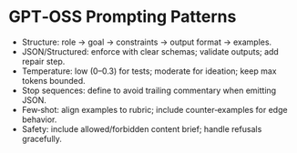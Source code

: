 # GPT‑OSS Prompting Patterns

- Structure: role → goal → constraints → output format → examples.
- JSON/Structured: enforce with clear schemas; validate outputs; add repair step.
- Temperature: low (0–0.3) for tests; moderate for ideation; keep max tokens bounded.
- Stop sequences: define to avoid trailing commentary when emitting JSON.
- Few‑shot: align examples to rubric; include counter‑examples for edge behavior.
- Safety: include allowed/forbidden content brief; handle refusals gracefully.

